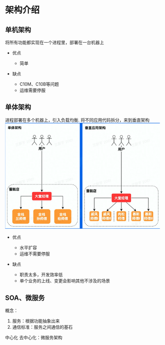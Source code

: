 # 架构介绍
## 单机架构
将所有功能都实现在一个进程里，部署在一台机器上
- 优点
  - 简单

- 缺点
  - C10M、C10B等问题
  - 运维需要停服

## 单体架构
进程部署在多个机器上，引入负载均衡.
将不同应用代码拆分，来到垂直架构
![](img/单体架构.png)

- 优点
  - 水平扩容
  - 运维不需要停服

- 缺点
  - 职责太多，开发效率低
  - 单个业务的上线、变更会影响其他不涉及的场景


## SOA、微服务
概念：
1. 服务：根据功能抽象出来
2. 通信标准：服务之间通信的基石

中心化
去中心化：微服务架构